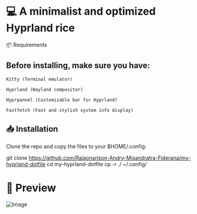 # 💻 A minimalist and optimized Hyprland rice

📦 Requirements

## Before installing, make sure you have:
    Kitty (Terminal emulator)

    Hyprland (Wayland compositor)

    Hyprpannel (Customizable bar for Hyprland)

    Fastfetch (Fast and stylish system info display)

## 📥 Installation

Clone the repo and copy the files to your $HOME/.config:

git clone https://github.com/Rajaonarison-Andry-Misandratra-Fiderana/my-hyprland-dotfile
cd my-hyprland-dotfile
cp -r ./ ~/.config/  

# 📸 Preview

![Image](https://github.com/user-attachments/assets/47bdca9b-605c-482f-b158-0cd4a68067d7)


